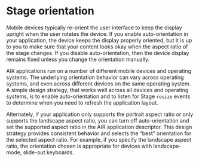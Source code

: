 # Stage orientation

<div>

Mobile devices typically re-orient the user interface to keep the display
upright when the user rotates the device. If you enable auto-orientation in your
application, the device keeps the display properly oriented, but it is up to you
to make sure that your content looks okay when the aspect ratio of the stage
changes. If you disable auto-orientation, then the device display remains fixed
unless you change the orientation manually.

AIR applications run on a number of different mobile devices and operating
systems. The underlying orientation behavior can vary across operating systems,
and even across different devices on the same operating system. A simple design
strategy, that works well across all devices and operating systems, is to enable
auto-orientation and to listen for Stage `resize` events to determine when you
need to refresh the application layout.

Alternately, if your application only supports the portrait aspect ratio or only
supports the landscape aspect ratio, you can turn off auto-orientation and set
the supported aspect ratio in the AIR application descriptor. This design
strategy provides consistent behavior and selects the “best” orientation for the
selected aspect ratio. For example, if you specify the landscape aspect ratio,
the orientation chosen is appropriate for devices with landscape-mode, slide-out
keyboards.

</div>
